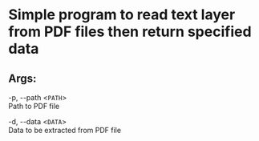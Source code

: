 # Simple program to read text layer from PDF files then return specified data

## Args:

-p, --path <`PATH`>\
Path to PDF file

-d, --data <`DATA`>\
Data to be extracted from PDF file
